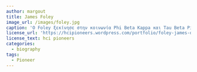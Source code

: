 ```yaml
---
author: margout
title: James Foley
image_url: /images/foley.jpg
caption: 'O Foley ξεκίνησε στην κοινωνία Phi Beta Kappa και Tau Beta Pi ενώ στο Lehigh. Έλαβε το διδακτορικό του στη μηχανική υπολογιστών, πληροφοριών και ελέγχου από το Πανεπιστήμιο του Μίτσιγκαν το 1969.'
license_url: 'https://hcipioneers.wordpress.com/portfolio/foley-james-d/'
license_text: hci pioneers
categories:
  - biography
tags:
  - Pioneer
---
```


